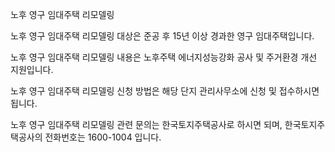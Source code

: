 노후 영구 임대주택 리모델링


노후 영구 임대주택 리모델링 대상은 준공 후 15년 이상 경과한 영구 임대주택입니다.


노후 영구 임대주택 리모델링 내용은 노후주택 에너지성능강화 공사 및 주거환경 개선 지원입니다.


노후 영구 임대주택 리모델링 신청 방법은 해당 단지 관리사무소에 신청 및 접수하시면 됩니다.


노후 영구 임대주택 리모델링 관련 문의는 한국토지주택공사로 하시면 되며, 한국토지주택공사의 전화번호는 1600-1004 입니다.
